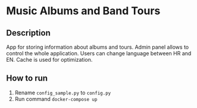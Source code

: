 # Music Albums and Band Tours

## Description

App for storing information about albums and tours. Admin panel allows to control the whole application. Users can
change language between HR and EN. Cache is used for optimization.

## How to run
1. Rename `config_sample.py` to `config.py`
2. Run command `docker-compose up`
